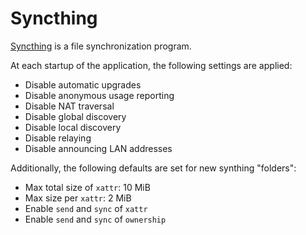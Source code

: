 # Syncthing

[Syncthing](https://syncthing.net/) is a file synchronization program.

At each startup of the application, the following settings are applied:

- Disable automatic upgrades
- Disable anonymous usage reporting
- Disable NAT traversal
- Disable global discovery
- Disable local discovery
- Disable relaying
- Disable announcing LAN addresses

Additionally, the following defaults are set for new synthing "folders":

- Max total size of `xattr`: 10 MiB
- Max size per `xattr`: 2 MiB
- Enable `send` and `sync` of `xattr`
- Enable `send` and `sync` of `ownership`
